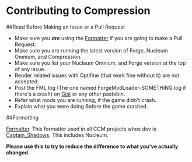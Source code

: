 Contributing to Compression
=========

##Read Before Making an Issue or a Pull Request
* Make sure you ***are*** using the [Formatter](http://goo.gl/JyZGwj) if you are going to make a Pull Request.
* Make sure you are running the latest version of Forge, Nucleum Omnium, and Compression.
* Make sure you list your Nucleum Omnium, and Forge version at the top of any issue.
* Render related issues with Optifine (that work fine without it) are not accepted.
* Post the FML log (The one named ForgeModLoader-SOMETHING.log if there's a crash) on [Gist](https://gist.github.com/) or any other pastebin.
* Refer what mods you are running, if the game didn't crash.
* Explain what you were doing Before the game crashed.

##Formatting

[Formatter](http://goo.gl/utmX3o). This formatter used in all CCM projects whos dev is [Captain_Shadows](https://github.com/CaptainShadows). This includes Nucleum.

**Please use this to try to reduce the difference to what you've actually changed.**

